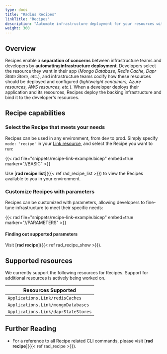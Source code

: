 ```yaml
---
type: docs
title: "Radius Recipes"
linkTitle: "Recipes"
description: "Automate infrastructure deployment for your resources with Radius recipes"
weight: 300
---
```


## Overview

Recipes enable a **separation of concerns** between infrastructure teams and developers by **automating infrastructure deployment**. Developers select the resource they want in their app (_Mongo Database, Redis Cache, Dapr State Store, etc._), and infrastructure teams codify how these resources should be deployed and configured (_lightweight containers, Azure resources, AWS resources, etc._). When a developer deploys their application and its resources, Recipes deploy the backing infrastructure and bind it to the developer's resources.

## Recipe capabilities

### Select the Recipe that meets your needs

Recipes can be used in any environment, from dev to prod. Simply specify `mode: 'recipe'` in your [Link resource](https://docs.radapp.dev/author-apps/links/), and select the Recipe you want to run:


{{< rad file="snippets/recipe-link-example.bicep" embed=true marker="//BASIC" >}}

Use [**rad recipe list**]({{< ref rad_recipe_list >}}) to view the Recipes available to you in your environment.

### Customize Recipes with parameters

Recipes can be customized with parameters, allowing developers to fine-tune infrastructure to meet their specific needs:

{{< rad file="snippets/recipe-link-example.bicep" embed=true marker="//PARAMETERS" >}}

#### Finding out supported parameters

Visit [**rad recipe**]({{< ref rad_recipe_show >}}).


## Supported resources

We currently support the following resources for Recipes. Support for additional resources is actively being worked on.


| Resources Supported | 
|-----|
| `Applications.Link/redisCaches` | 
| `Applications.Link/mongoDatabases` |
| `Applications.Link/daprStateStores` |


## Further Reading

- For a reference to all Recipe related CLI commands, please visit [**rad recipe**]({{< ref rad_recipe >}}).

